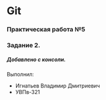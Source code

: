 # Git
### Практическая работа №5
### Задание 2.
##### Добавлено с консоли.

Выполнил:
* Игнатьев Владимир Дмитриевич
* УВПв-321
